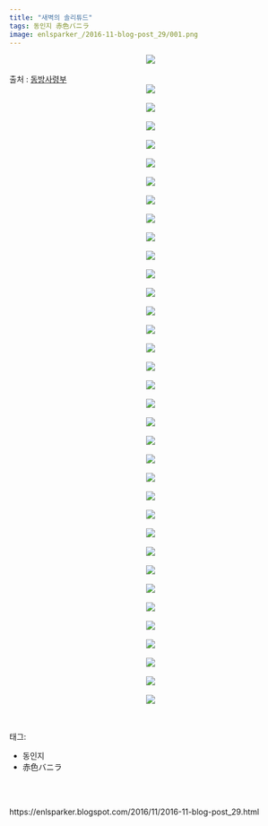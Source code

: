 ```yaml
---
title: "새벽의 솔리튜드"
tags: 동인지 赤色バニラ
image: enlsparker_/2016-11-blog-post_29/001.png
---
```

<div class="article">
<div class="post-body entry-content" id="post-body-2358745883758630236" itemprop="description articleBody">
<div class="separator" style="clear: both; text-align: center;">
<img src="{{ site.nasurl }}/enlsparker_/2016-11-blog-post_29/001.png"/></div>
<br/>
<a name="more"></a>출처 : <a href="http://cafe.naver.com/touhouheadquarters">동방사령부</a><br/>
<div class="separator" style="clear: both; text-align: center;">
<img src="{{ site.nasurl }}/enlsparker_/2016-11-blog-post_29/002.png"/></div>
<br/>
<div class="separator" style="clear: both; text-align: center;">
<img src="{{ site.nasurl }}/enlsparker_/2016-11-blog-post_29/003.jpg"/></div>
<br/>
<div class="separator" style="clear: both; text-align: center;">
<img src="{{ site.nasurl }}/enlsparker_/2016-11-blog-post_29/004.png"/></div>
<br/>
<div class="separator" style="clear: both; text-align: center;">
<img src="{{ site.nasurl }}/enlsparker_/2016-11-blog-post_29/005.png"/></div>
<br/>
<div class="separator" style="clear: both; text-align: center;">
<img src="{{ site.nasurl }}/enlsparker_/2016-11-blog-post_29/006.png"/></div>
<br/>
<div class="separator" style="clear: both; text-align: center;">
<img src="{{ site.nasurl }}/enlsparker_/2016-11-blog-post_29/007.png"/></div>
<br/>
<div class="separator" style="clear: both; text-align: center;">
<img src="{{ site.nasurl }}/enlsparker_/2016-11-blog-post_29/008.png"/></div>
<br/>
<div class="separator" style="clear: both; text-align: center;">
<img src="{{ site.nasurl }}/enlsparker_/2016-11-blog-post_29/009.png"/></div>
<br/>
<div class="separator" style="clear: both; text-align: center;">
<img src="{{ site.nasurl }}/enlsparker_/2016-11-blog-post_29/010.png"/></div>
<br/>
<div class="separator" style="clear: both; text-align: center;">
<img src="{{ site.nasurl }}/enlsparker_/2016-11-blog-post_29/011.png"/></div>
<br/>
<div class="separator" style="clear: both; text-align: center;">
<img src="{{ site.nasurl }}/enlsparker_/2016-11-blog-post_29/012.png"/></div>
<br/>
<div class="separator" style="clear: both; text-align: center;">
<img src="{{ site.nasurl }}/enlsparker_/2016-11-blog-post_29/013.png"/></div>
<br/>
<div class="separator" style="clear: both; text-align: center;">
<img src="{{ site.nasurl }}/enlsparker_/2016-11-blog-post_29/014.png"/></div>
<br/>
<div class="separator" style="clear: both; text-align: center;">
<img src="{{ site.nasurl }}/enlsparker_/2016-11-blog-post_29/015.png"/></div>
<br/>
<div class="separator" style="clear: both; text-align: center;">
<img src="{{ site.nasurl }}/enlsparker_/2016-11-blog-post_29/016.png"/></div>
<br/>
<div class="separator" style="clear: both; text-align: center;">
<img src="{{ site.nasurl }}/enlsparker_/2016-11-blog-post_29/017.png"/></div>
<br/>
<div class="separator" style="clear: both; text-align: center;">
<img src="{{ site.nasurl }}/enlsparker_/2016-11-blog-post_29/018.png"/></div>
<br/>
<div class="separator" style="clear: both; text-align: center;">
<img src="{{ site.nasurl }}/enlsparker_/2016-11-blog-post_29/019.png"/></div>
<br/>
<div class="separator" style="clear: both; text-align: center;">
<img src="{{ site.nasurl }}/enlsparker_/2016-11-blog-post_29/020.png"/></div>
<br/>
<div class="separator" style="clear: both; text-align: center;">
<img src="{{ site.nasurl }}/enlsparker_/2016-11-blog-post_29/021.png"/></div>
<br/>
<div class="separator" style="clear: both; text-align: center;">
<img src="{{ site.nasurl }}/enlsparker_/2016-11-blog-post_29/022.png"/></div>
<br/>
<div class="separator" style="clear: both; text-align: center;">
<img src="{{ site.nasurl }}/enlsparker_/2016-11-blog-post_29/023.png"/></div>
<br/>
<div class="separator" style="clear: both; text-align: center;">
<img src="{{ site.nasurl }}/enlsparker_/2016-11-blog-post_29/024.png"/></div>
<br/>
<div class="separator" style="clear: both; text-align: center;">
<img src="{{ site.nasurl }}/enlsparker_/2016-11-blog-post_29/025.png"/></div>
<br/>
<div class="separator" style="clear: both; text-align: center;">
<img src="{{ site.nasurl }}/enlsparker_/2016-11-blog-post_29/026.png"/></div>
<br/>
<div class="separator" style="clear: both; text-align: center;">
<img src="{{ site.nasurl }}/enlsparker_/2016-11-blog-post_29/027.png"/></div>
<br/>
<div class="separator" style="clear: both; text-align: center;">
<img src="{{ site.nasurl }}/enlsparker_/2016-11-blog-post_29/028.png"/></div>
<br/>
<div class="separator" style="clear: both; text-align: center;">
<img src="{{ site.nasurl }}/enlsparker_/2016-11-blog-post_29/029.png"/></div>
<br/>
<div class="separator" style="clear: both; text-align: center;">
<img src="{{ site.nasurl }}/enlsparker_/2016-11-blog-post_29/030.png"/></div>
<br/>
<div class="separator" style="clear: both; text-align: center;">
<img src="{{ site.nasurl }}/enlsparker_/2016-11-blog-post_29/031.png"/></div>
<br/>
<div class="separator" style="clear: both; text-align: center;">
<img src="{{ site.nasurl }}/enlsparker_/2016-11-blog-post_29/032.png"/></div>
<br/>
<div class="separator" style="clear: both; text-align: center;">
<img src="{{ site.nasurl }}/enlsparker_/2016-11-blog-post_29/033.png"/></div>
<br/>
<div class="separator" style="clear: both; text-align: center;">
<img src="{{ site.nasurl }}/enlsparker_/2016-11-blog-post_29/034.png"/></div>
<br/>
<div class="separator" style="clear: both; text-align: center;">
<img src="{{ site.nasurl }}/enlsparker_/2016-11-blog-post_29/035.png"/></div>
<br/>
<div style="clear: both;"></div>
</div></div><br/>
<div class="tagTrail">
<p>태그: </p>
<ul>
<li>동인지</li>
<li>赤色バニラ</li>
</ul>
</div><br/>

<br/>
<p id="refer">https://enlsparker.blogspot.com/2016/11/2016-11-blog-post_29.html</p>
<br/>
